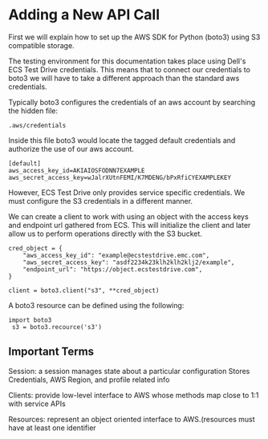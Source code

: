 # Adding a New API Call

First we will explain how to set up the AWS SDK for Python (boto3) using S3 compatible storage.

The testing environment for this documentation takes place using Dell's ECS Test Drive credentials. This means that to connect our credentials to boto3 we will have to take a different approach than the standard aws credentials.

Typically boto3 configures the credentials of an aws account by searching the hidden file:

```
.aws/credentials
```
Inside this file boto3 would locate the tagged default credentials and authorize the use of our aws account.
```
[default]
aws_access_key_id=AKIAIOSFODNN7EXAMPLE
aws_secret_access_key=wJalrXUtnFEMI/K7MDENG/bPxRfiCYEXAMPLEKEY
```

However, ECS Test Drive only provides service specific credentials. We must configure the S3 credentials in a different manner.

We can create a client to work with using an object with the access keys and endpoint url gathered from ECS. This will initialize the client and later allow us to perform operations directly with the S3 bucket.

```
cred_object = {
    "aws_access_key_id": "example@ecstestdrive.emc.com",
    "aws_secret_access_key": "asdf2234k23klh2klh2klj2/example",
    "endpoint_url": "https://object.ecstestdrive.com",
}

client = boto3.client("s3", **cred_object)
```


A boto3 resource can be defined using the following:
```
import boto3
 s3 = boto3.recource('s3')
```



## Important Terms
Session: a session manages state about a particular configuration
Stores Credentials, AWS Region, and profile related info

Clients: provide low-level interface to AWS whose methods map close to 1:1 with service APIs

Resources: represent an object oriented interface to AWS.(resources must have at least one identifier

